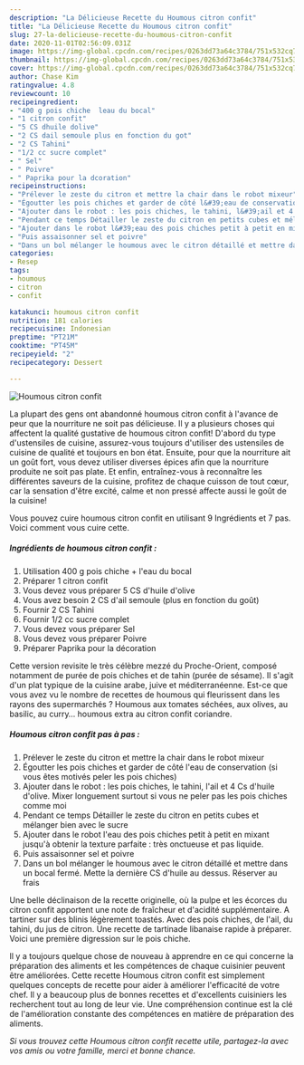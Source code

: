 ```yaml
---
description: "La Délicieuse Recette du Houmous citron confit"
title: "La Délicieuse Recette du Houmous citron confit"
slug: 27-la-delicieuse-recette-du-houmous-citron-confit
date: 2020-11-01T02:56:09.031Z
image: https://img-global.cpcdn.com/recipes/0263dd73a64c3784/751x532cq70/houmous-citron-confit-photo-principale-de-la-recette.jpg
thumbnail: https://img-global.cpcdn.com/recipes/0263dd73a64c3784/751x532cq70/houmous-citron-confit-photo-principale-de-la-recette.jpg
cover: https://img-global.cpcdn.com/recipes/0263dd73a64c3784/751x532cq70/houmous-citron-confit-photo-principale-de-la-recette.jpg
author: Chase Kim
ratingvalue: 4.8
reviewcount: 10
recipeingredient:
- "400 g pois chiche  leau du bocal"
- "1 citron confit"
- "5 CS dhuile dolive"
- "2 CS dail semoule plus en fonction du got"
- "2 CS Tahini"
- "1/2 cc sucre complet"
- " Sel"
- " Poivre"
- " Paprika pour la dcoration"
recipeinstructions:
- "Prélever le zeste du citron et mettre la chair dans le robot mixeur"
- "Égoutter les pois chiches et garder de côté l&#39;eau de conservation (si vous êtes motivés peler les pois chiches)"
- "Ajouter dans le robot : les pois chiches, le tahini, l&#39;ail et 4 Cs d&#39;huile d&#39;olive. Mixer longuement surtout si vous ne peler pas les pois chiches comme moi"
- "Pendant ce temps Détailler le zeste du citron en petits cubes et mélanger bien avec le sucre"
- "Ajouter dans le robot l&#39;eau des pois chiches petit à petit en mixant jusqu&#39;à obtenir la texture parfaite : très onctueuse et pas liquide."
- "Puis assaisonner sel et poivre"
- "Dans un bol mélanger le houmous avec le citron détaillé et mettre dans un bocal fermé. Mette la dernière CS d&#39;huile au dessus. Réserver au frais"
categories:
- Resep
tags:
- houmous
- citron
- confit

katakunci: houmous citron confit 
nutrition: 181 calories
recipecuisine: Indonesian
preptime: "PT21M"
cooktime: "PT45M"
recipeyield: "2"
recipecategory: Dessert

---
```



![Houmous citron confit](https://img-global.cpcdn.com/recipes/0263dd73a64c3784/751x532cq70/houmous-citron-confit-photo-principale-de-la-recette.jpg)

La plupart des gens ont abandonné houmous citron confit à l'avance de peur que la nourriture ne soit pas délicieuse. Il y a plusieurs choses qui affectent la qualité gustative de houmous citron confit! D'abord du type d'ustensiles de cuisine, assurez-vous toujours d'utiliser des ustensiles de cuisine de qualité et toujours en bon état. Ensuite, pour que la nourriture ait un goût fort, vous devez utiliser diverses épices afin que la nourriture produite ne soit pas plate. Et enfin, entraînez-vous à reconnaître les différentes saveurs de la cuisine, profitez de chaque cuisson de tout cœur, car la sensation d'être excité, calme et non pressé affecte aussi le goût de la cuisine!

<!--inarticleads1-->

Vous pouvez cuire houmous citron confit en utilisant 9 Ingrédients et 7 pas. Voici comment vous cuire cette.

##### Ingrédients de houmous citron confit :

1. Utilisation 400 g pois chiche + l&#39;eau du bocal
1. Préparer 1 citron confit
1. Vous devez vous préparer 5 CS d&#39;huile d&#39;olive
1. Vous avez besoin 2 CS d&#39;ail semoule (plus en fonction du goût)
1. Fournir 2 CS Tahini
1. Fournir 1/2 cc sucre complet
1. Vous devez vous préparer  Sel
1. Vous devez vous préparer  Poivre
1. Préparer  Paprika pour la décoration


Cette version revisite le très célèbre mezzé du Proche-Orient, composé notamment de purée de pois chiches et de tahin (purée de sésame). Il s&#39;agit d&#39;un plat typique de la cuisine arabe, juive et méditerranéenne. Est-ce que vous avez vu le nombre de recettes de houmous qui fleurissent dans les rayons des supermarchés ? Houmous aux tomates séchées, aux olives, au basilic, au curry… houmous extra au citron confit coriandre. 

<!--inarticleads2-->

##### Houmous citron confit pas à pas :

1. Prélever le zeste du citron et mettre la chair dans le robot mixeur
1. Égoutter les pois chiches et garder de côté l&#39;eau de conservation (si vous êtes motivés peler les pois chiches)
1. Ajouter dans le robot : les pois chiches, le tahini, l&#39;ail et 4 Cs d&#39;huile d&#39;olive. Mixer longuement surtout si vous ne peler pas les pois chiches comme moi
1. Pendant ce temps Détailler le zeste du citron en petits cubes et mélanger bien avec le sucre
1. Ajouter dans le robot l&#39;eau des pois chiches petit à petit en mixant jusqu&#39;à obtenir la texture parfaite : très onctueuse et pas liquide.
1. Puis assaisonner sel et poivre
1. Dans un bol mélanger le houmous avec le citron détaillé et mettre dans un bocal fermé. Mette la dernière CS d&#39;huile au dessus. Réserver au frais


Une belle déclinaison de la recette originelle, où la pulpe et les écorces du citron confit apportent une note de fraîcheur et d&#39;acidité supplémentaire. A tartiner sur des blinis légèrement toastés. Avec des pois chiches, de l&#39;ail, du tahini, du jus de citron. Une recette de tartinade libanaise rapide à préparer. Voici une première digression sur le pois chiche. 

<!--inarticleads1-->

<p>
Il y a toujours quelque chose de nouveau à apprendre en ce qui concerne la préparation des aliments et les compétences de chaque cuisinier peuvent être améliorées. Cette recette Houmous citron confit est simplement quelques concepts de recette pour aider à améliorer l'efficacité de votre chef. Il y a beaucoup plus de bonnes recettes et d'excellents cuisiniers les recherchent tout au long de leur vie. Une compréhension continue est la clé de l'amélioration constante des compétences en matière de préparation des aliments.
</p>

<p>
<i>Si vous trouvez cette Houmous citron confit recette utile, partagez-la avec vos amis ou votre famille, merci et bonne chance.</i>
</p>
